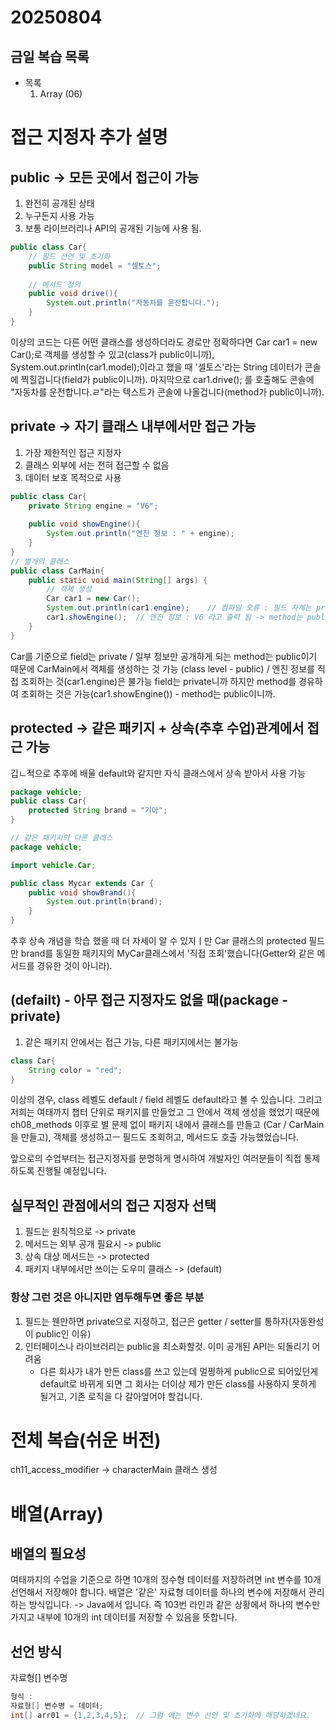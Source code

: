 # 20250804

## 금일 복습 목록
- 목록
    1. Array (06)


# 접근 지정자 추가 설명
## public -> 모든 곳에서 접근이 가능
1. 완전히 공개된 상태
2. 누구든지 사용 가능
3. 보통 라이브러리나 API의 공개된 기능에 사용 됨.
```java
public class Car{
    // 필드 선언 및 초기화
    public String model = "셀토스";
            
    // 메서드 정의
    public void drive(){
        System.out.println("자동차를 운전합니다.");
    }
}
```
이상의 코드는 다른 어떤 클래스를 생성하더라도 경로만 정확하다면 Car car1 = new Car();로
객체를 생성할 수 있고(class가 public이니까), System.out.println(car1.model);이라고 했을 때
'셀토스'라는 String 데이터가 콘솔에 찍힐겁니다(field가 public이니까). 마지막으로 car1.drive();
를 호출해도 콘솔에 "자동차를 운전합니다.ㄹ"라는 텍스트가 콘솔에 나올겁니다(method가 public이니까).

## private -> 자기 클래스 내부에서만 접근 가능
1. 가장 제한적인 접근 지정자
2. 클래스 외부에 서는 전혀 접근할 수 없음
3. 데이터 보호 목적으로 사용
```java
public class Car{
    private String engine = "V6";
    
    public void showEngine(){
        System.out.println("엔진 정보 : " + engine);
    }
}
// 별개의 클래스
public class CarMain{
    public static void main(String[] args) {
        // 객체 생성
        Car car1 = new Car();
        System.out.println(car1.engine);    // 컴파일 오류 : 필드 자체는 private
        car1.showEngine();  // 엔진 정보 : V6 라고 출력 됨 -> method는 public이기 때문에
    }
}
```
Car를 기준으로 field는 private / 일부 정보만 공개하게 되는 method는 public이기 때문에
CarMain에서 객체를 생성하는 것 가능 (class level - public) / 
엔진 정보를 직접 조회하는 것(car1.engine)은 불가능 field는 private니까
하지만 method를 경유하여 조회하는 것은 가능(car1.showEngine()) - method는 public이니까.

## protected -> 같은 패키지 + 상속(추후 수업)관계에서 접근 가능
깁ㄴ적으로 추후에 배울 default와 같지만 자식 클래스에서 상속 받아서 사용 가능
```java
package vehicle;
public class Car{
    protected String brand = "기아";
}

// 같은 패키지의 다른 클래스
package vehicle;

import vehicle.Car;

public class Mycar extends Car {
    public void showBrand(){
        System.out.println(brand);
    }
}
```
추후 상속 개념을 학습 했을 때 더 자세이 알 수 있지ㅣ만 Car 클래스의 protected 필드만
brand를 동일한 패키지의  MyCar클래스에서 '직접 조회'했습니다(Getter와 같은 메서드를 경유한 것이 아니라).

## (defailt) - 아무 접근 지정자도 없을 때(package - private)
1. 같은 패키지 안에서는 접근 가능, 다른 패키지에서는 불가능
```java
class Car{
    String color = "red";
}
```
이상의 경우, class 레벨도 default / field 레벨도 default라고 볼 수 있습니다.
그리고 저희는 여태까지 챕터 단위로 패키지를 만들었고 그 안에서 객체 생성을 했었기 때문에
ch08_methods 이후로 별 문제 없이 패키지 내에서 클래스를 만들고
(Car / CarMain을 만들고), 객체를 생성하고ㅡ 필드도 조회허고, 메서드도 호출 가능했었습니다.

앞으로의 수업부터는 접근지정자를 분명하게 명시하여 개발자인 여러분들이 직접 통제하도록 진행될 예정입니다.

## 실무적인 관점에서의 접근 지정자 선택
1. 필드는 원칙적으로 -> private
2. 메서드는 외부 공개 필요시 -> public
3. 상속 대상 메서드는 -> protected
4. 패키지 내부에서만 쓰이는 도우미 클래스 -> (default)


### 항상 그런 것은 아니지만 염두해두면 좋은 부분
1. 필드는 웬만하면 private으로 지정하고, 접근은 getter / setter를 통하자(자동완성이 public인 이유)
2. 인터페이스나 라이브러리는 public을 최소화할것. 이미 공개된 API는 되돌리기 어려움
    - 다른 회사가 내가 만든 class를 쓰고 있는데 멀쩡하게 public으로 되어있던게 default로 바뀌게 되면
        그 회사는 더이상 제가 만든 class를 사용하지 못하게 될거고, 기존 로직을 다 갈아엎어야 할겁니다.

# 전체 복습(쉬운 버전)
ch11_access_modifier -> characterMain 클래스 생성

# 배열(Array)
## 배열의 필요성
여태까지의 수업을 기준으로 하면 10개의 정수형 데이터를 저장하려면 int 변수를 10개 선언해서 저장해야 합니다.
배열은 '같은' 자료형 데이터를 하나의 변수에 저장해서 관리하는 방식입니다. -> Java에서 입니다.
즉 103번 라인과 같은 상황에서 하나의 변수만 가지고 내부에 10개의 int 데이터를 저장할 수 있음을 뜻합니다.

## 선언 방식
자료형[] 변수명
```java
형식 : 
자료형[] 변수명 = 데이터;
int[] arr01 = {1,2,3,4,5};  // 그럼 얘는 변수 선언 및 초기화에 해당하겠네요.

```


